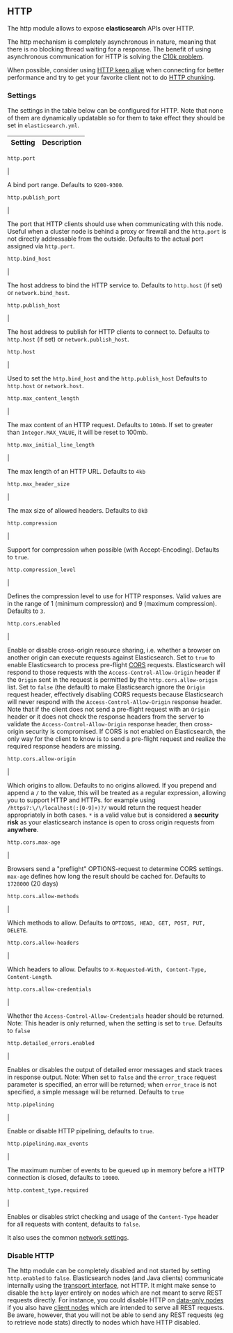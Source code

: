 ## HTTP

The http module allows to expose **elasticsearch** APIs over HTTP.

The http mechanism is completely asynchronous in nature, meaning that there is no blocking thread waiting for a response. The benefit of using asynchronous communication for HTTP is solving the [C10k problem](http://en.wikipedia.org/wiki/C10k_problem).

When possible, consider using [HTTP keep alive](http://en.wikipedia.org/wiki/Keepalive#HTTP_Keepalive) when connecting for better performance and try to get your favorite client not to do [HTTP chunking](http://en.wikipedia.org/wiki/Chunked_transfer_encoding).

### Settings

The settings in the table below can be configured for HTTP. Note that none of them are dynamically updatable so for them to take effect they should be set in `elasticsearch.yml`.

Setting | Description  
---|---  
  
`http.port`

| 

A bind port range. Defaults to `9200-9300`.  
  
`http.publish_port`

| 

The port that HTTP clients should use when communicating with this node. Useful when a cluster node is behind a proxy or firewall and the `http.port` is not directly addressable from the outside. Defaults to the actual port assigned via `http.port`.  
  
`http.bind_host`

| 

The host address to bind the HTTP service to. Defaults to `http.host` (if set) or `network.bind_host`.  
  
`http.publish_host`

| 

The host address to publish for HTTP clients to connect to. Defaults to `http.host` (if set) or `network.publish_host`.  
  
`http.host`

| 

Used to set the `http.bind_host` and the `http.publish_host` Defaults to `http.host` or `network.host`.  
  
`http.max_content_length`

| 

The max content of an HTTP request. Defaults to `100mb`. If set to greater than `Integer.MAX_VALUE`, it will be reset to 100mb.  
  
`http.max_initial_line_length`

| 

The max length of an HTTP URL. Defaults to `4kb`  
  
`http.max_header_size`

| 

The max size of allowed headers. Defaults to `8kB`  
  
`http.compression`

| 

Support for compression when possible (with Accept-Encoding). Defaults to `true`.  
  
`http.compression_level`

| 

Defines the compression level to use for HTTP responses. Valid values are in the range of 1 (minimum compression) and 9 (maximum compression). Defaults to `3`.  
  
`http.cors.enabled`

| 

Enable or disable cross-origin resource sharing, i.e. whether a browser on another origin can execute requests against Elasticsearch. Set to `true` to enable Elasticsearch to process pre-flight [CORS](https://en.wikipedia.org/wiki/Cross-origin_resource_sharing) requests. Elasticsearch will respond to those requests with the `Access-Control-Allow-Origin` header if the `Origin` sent in the request is permitted by the `http.cors.allow-origin` list. Set to `false` (the default) to make Elasticsearch ignore the `Origin` request header, effectively disabling CORS requests because Elasticsearch will never respond with the `Access-Control-Allow-Origin` response header. Note that if the client does not send a pre-flight request with an `Origin` header or it does not check the response headers from the server to validate the `Access-Control-Allow-Origin` response header, then cross-origin security is compromised. If CORS is not enabled on Elasticsearch, the only way for the client to know is to send a pre-flight request and realize the required response headers are missing.  
  
`http.cors.allow-origin`

| 

Which origins to allow. Defaults to no origins allowed. If you prepend and append a `/` to the value, this will be treated as a regular expression, allowing you to support HTTP and HTTPs. for example using `/https?:\/\/localhost(:[0-9]+)?/` would return the request header appropriately in both cases. `*` is a valid value but is considered a **security risk** as your elasticsearch instance is open to cross origin requests from **anywhere**.  
  
`http.cors.max-age`

| 

Browsers send a "preflight" OPTIONS-request to determine CORS settings. `max-age` defines how long the result should be cached for. Defaults to `1728000` (20 days)  
  
`http.cors.allow-methods`

| 

Which methods to allow. Defaults to `OPTIONS, HEAD, GET, POST, PUT, DELETE`.  
  
`http.cors.allow-headers`

| 

Which headers to allow. Defaults to `X-Requested-With, Content-Type, Content-Length`.  
  
`http.cors.allow-credentials`

| 

Whether the `Access-Control-Allow-Credentials` header should be returned. Note: This header is only returned, when the setting is set to `true`. Defaults to `false`  
  
`http.detailed_errors.enabled`

| 

Enables or disables the output of detailed error messages and stack traces in response output. Note: When set to `false` and the `error_trace` request parameter is specified, an error will be returned; when `error_trace` is not specified, a simple message will be returned. Defaults to `true`  
  
`http.pipelining`

| 

Enable or disable HTTP pipelining, defaults to `true`.  
  
`http.pipelining.max_events`

| 

The maximum number of events to be queued up in memory before a HTTP connection is closed, defaults to `10000`.  
  
`http.content_type.required`

| 

Enables or disables strict checking and usage of the `Content-Type` header for all requests with content, defaults to `false`.  
  
It also uses the common [network settings](modules-network.html).

### Disable HTTP

The http module can be completely disabled and not started by setting `http.enabled` to `false`. Elasticsearch nodes (and Java clients) communicate internally using the [transport interface](modules-transport.html), not HTTP. It might make sense to disable the `http` layer entirely on nodes which are not meant to serve REST requests directly. For instance, you could disable HTTP on [data-only nodes](modules-node.html) if you also have [client nodes](modules-node.html) which are intended to serve all REST requests. Be aware, however, that you will not be able to send any REST requests (eg to retrieve node stats) directly to nodes which have HTTP disabled.
